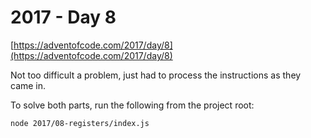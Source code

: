 # 2017 - Day 8

[https://adventofcode.com/2017/day/8](https://adventofcode.com/2017/day/8)

Not too difficult a problem, just had to process the instructions as they came in.

To solve both parts, run the following from the project root:

```sh
node 2017/08-registers/index.js
```
